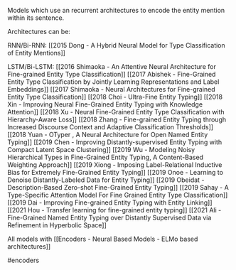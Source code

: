 Models which use an recurrent architectures to encode the entity mention within its sentence.

Architectures can be:

RNN/Bi-RNN:
[[2015 Dong - A Hybrid Neural Model for Type Classification of Entity Mentions]]

LSTM/Bi-LSTM:
[[2016 Shimaoka - An Attentive Neural Architecture for Fine-grained Entity Type Classification]]
[[2017 Abishek - Fine-Grained Entity Type Classification by Jointly Learning Representations and Label Embeddings]]
[[2017 Shimaoka - Neural Architectures for Fine-grained Entity Type Classification]]
[[2018 Choi - Ultra-Fine Entity Typing]]
[[2018 Xin - Improving Neural Fine-Grained Entity Typing with Knowledge Attention]]
[[2018 Xu - Neural Fine-Grained Entity Type Classification with Hierarchy-Aware Loss]]
[[2018 Zhang - Fine-grained Entity Typing through Increased Discourse Context and Adaptive Classification Thresholds]]
[[2018 Yuan - OTyper , A Neural Architecture for Open Named Entity Typing]]
[[2019 Chen - Improving Distantly-supervised Entity Typing with Compact Latent Space Clustering]]
[[2019 Wu - Modeling Noisy Hierarchical Types in Fine-Grained Entity Typing, A Content-Based Weighting Approach]]
[[2019 Xiong - Imposing Label-Relational Inductive Bias for Extremely Fine-Grained Entity Typing]]
[[2019 Onoe - Learning to Denoise Distantly-Labeled Data for Entity Typing]]
[[2019 Obeidat - Description-Based Zero-shot Fine-Grained Entity Typing]]
[[2019 Sahay - A Type-Specific Attention Model For Fine Grained Entity Type Classification]]
[[2019 Dai - Improving Fine-grained Entity Typing with Entity Linking]]
[[2021 Hou - Transfer learning for fine-grained entity typing]]
[[2021 Ali - Fine-Grained Named Entity Typing over Distantly Supervised Data via Refinement in Hyperbolic Space]]

All models with [[Encoders - Neural Based Models - ELMo based architectures]]

#encoders